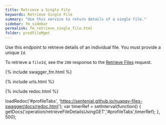 ```yaml
---
title: Retrieve a Single File
keywords: Retrieve Single File
summary: "Use this service to return details of a single file."
sidebar: fm_sidebar
permalink: fm_retrieve_single_file.html
folder: prodFileMgmt
---
```

Use this endpoint to retrieve details of an individual file. You must provide a unique `Id`.

To retrieve a `fileId`, see the `200` response to the [Retrieve Files](fm_retrieve_files.html) request.



{% include swagger_fm.html %}

{% include urls.html %}

<ul id="profileTabs" class="nav nav-tabs">


</ul>

{% include redoc.html %}

loadRedoc('#profileTabs', 'https://sentenial.github.io/nuapay-files-swagger/docs/redoc.html');
var timerRef = setInterval(function() { getDocs('operation/retrieveFileDetailsUsingGET','#profileTabs',timerRef); }, 500);


</script>


<div id="mydiv"></div>
</div>
</div>
